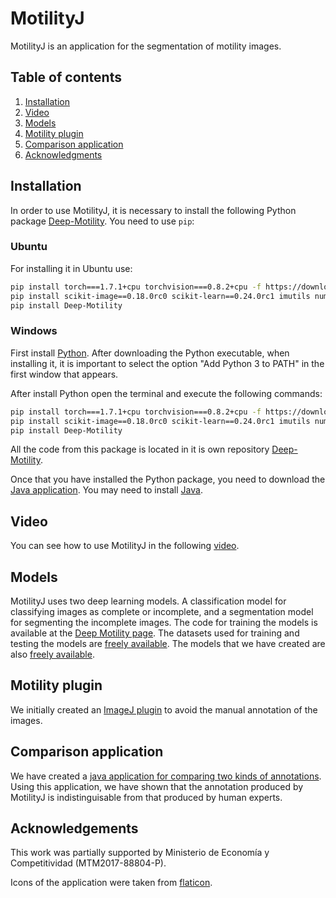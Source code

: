 # MotilityJ

MotilityJ is an application for the segmentation of motility images. 

## Table of contents

1. [Installation](#installation)
2. [Video](#video)
3. [Models](#models)
4. [Motility plugin](#motility-plugin)
5. [Comparison application](#comparison-application)
6. [Acknowledgments](#Acknowledgments)

## Installation

In order to use MotilityJ, it is necessary to install the following Python package [Deep-Motility](https://pypi.org/project/Deep-Motility). You need to use `pip`:

### Ubuntu

For installing it in Ubuntu use:
```bash
pip install torch===1.7.1+cpu torchvision===0.8.2+cpu -f https://download.pytorch.org/whl/torch_stable.html
pip install scikit-image==0.18.0rc0 scikit-learn==0.24.0rc1 imutils numpy==1.20.0rc1
pip install Deep-Motility
```

### Windows

First install [Python](https://www.python.org/downloads/). After downloading the Python executable, when installing it, it is important to select the option "Add Python 3 to PATH" in the first window that appears. 

After install Python open the terminal and execute the following commands:

```bash
pip install torch===1.7.1+cpu torchvision===0.8.2+cpu -f https://download.pytorch.org/whl/torch_stable.html
pip install scikit-image==0.18.0rc0 scikit-learn==0.24.0rc1 imutils numpy==1.20.0rc1
pip install Deep-Motility
```
All the code from this package is located in it is own repository [Deep-Motility](https://github.com/joheras/Deep-Motility).

Once that you have installed the Python package, you need to download the [Java application](https://github.com/joheras/MotilityJ/releases/download/v1.0/Motility.jar). You may need to install [Java](https://www.java.com/es/download/).

## Video

You can see how to use MotilityJ in the following [video](https://youtu.be/tTv-ywg7JrA).

## Models

MotilityJ uses two deep learning models. A classification model for classifying images as complete or incomplete, and a segmentation model for segmenting the incomplete images. The code for training the models is available at the [Deep Motility page](https://github.com/joheras/Deep-Motility/tree/main/training). The datasets used for training and testing the models are [freely available](https://unirioja-my.sharepoint.com/:f:/g/personal/joheras_unirioja_es/Emp47LEiEDtBmiJBQBYnCN4BzQvuNxF9yR0fP3RYkCX9QA?e=0tfXic). The models that we have created are also [freely available](https://www.dropbox.com/sh/iykifqvhrnwbxfg/AACVciFDoP_ipG6oOedzfK-7a?dl=0).


## Motility plugin

We initially created an [ImageJ plugin](https://github.com/joheras/Motilidad) to avoid the manual annotation of the images. 

## Comparison application

We have created a [java application for comparing two kinds of annotations](https://github.com/joheras/Comparator). Using this application, we have shown that the annotation produced by MotilityJ is indistinguisable from that produced by human experts.  

## Acknowledgements

This work was partially supported by Ministerio de Economía y Competitividad (MTM2017-88804-P).

Icons of the application were taken from [flaticon](https://www.flaticon.es/).

